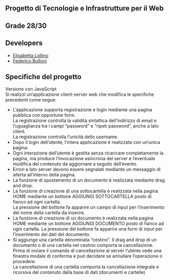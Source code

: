 ## Progetto di Tecnologie e Infrastrutture per il Web
## Grade 28/30

## Developers
* [Elisabetta Lollino](https://github.com/Elylo15)
* [Federico Bulloni](https://github.com/Bull0)

## Specifiche del progetto
Versione con JavaScript <br>
 Si realizzi un’applicazione client-server web che modifica le specifiche precedenti come segue:
 * L’applicazione supporta registrazione e login mediante una pagina pubblica con opportune form.<br>
   La registrazione controlla la validità sintattica dell’indirizzo di email e l’uguaglianza tra i campi “password” e “ripeti password”, anche a lato client.<br>
   La registrazione controlla l’unicità dello username.<br>
 * Dopo il login dell’utente, l’intera applicazione è realizzata con un’unica pagina.<br>
 * Ogni interazione dell’utente è gestita senza ricaricare completamente la pagina, ma produce l’invocazione asincrona del server e l’eventuale modifica del contenuto da aggiornare a seguito dell’evento.<br>
 * Errori a lato server devono essere segnalati mediante un messaggio di allerta all’interno della pagina.<br>
 * La funzione di spostamento di un documento è realizzata mediante drag and drop.<br>
 * La funzione di creazione di una sottocartella è realizzata nella pagina HOME mediante un bottone AGGIUNGI SOTTOCARTELLA posto di fianco ad ogni cartella. <br>
   La pressione del bottone fa apparire un campo di input per l’inserimento del nome della cartella da inserire.<br>
 * La funzione di creazione di un documento è realizzata nella pagina HOME mediante un bottone AGGIUNGI DOCUMENTO posto di fianco ad ogni cartella.
   La pressione del bottone fa apparire una form di input per l’inserimento dei dati del documento.<br>
 * Si aggiunge una cartella denominata “cestino”. Il drag and drop di un documento o di una cartella nel cestino comporta la cancellazione.<br>
   Prima di inviare il comando di cancellazione al server l’utente vede una finestra modale di conferma e può decidere se annullare l’operazione o procedere. <br>
   La cancellazione di una cartella comporta la cancellazione integrale e ricorsiva del contenuto dalla base di dati (documenti e cartelle) <br> 
